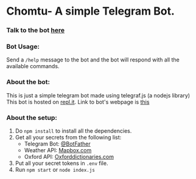 # Chomtu- A simple Telegram Bot.

### Talk to the bot [here](https://t.me/ChomtuBot)

### Bot Usage:
Send a `/help` message to the bot and the bot will respond with all the available commands.

### About the bot:
This is just a simple telegram bot made using telegraf.js (a nodejs library) <br />
This bot is hosted on [repl.it](https://repl.it). Link to bot's webpage is [this](https://chomtu.vector2912.repl.co) 

### About the setup:
1. Do `npm install` to install all the dependencies.
2. Get all your secrets from the following list:
	* Telegram Bot: [@BotFather](https://t.me/BotFather)
	* Weather API: [Mapbox.com](https://docs.mapbox.com/help/glossary/access-token/)
	* Oxford API: [Oxforddictionaries.com](https://developer.oxforddictionaries.com)
3. Put all your secret tokens in `.env` file.
4. Run `npm start` or `node index.js`